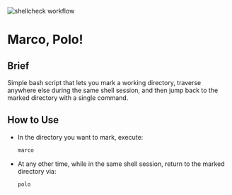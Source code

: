 ![shellcheck workflow](https://github.com/rickydodd/marco-polo/actions/workflows/push-actions.yml/badge.svg)

# Marco, Polo!
## Brief
Simple bash script that lets you mark a working directory, traverse anywhere else during the same shell session, and then jump back to the marked directory with a single command.

## How to Use
- In the directory you want to mark, execute:
  ```bash
  marco
  ```
- At any other time, while in the same shell session, return to the marked directory via:
  ```bash
  polo
  ```
